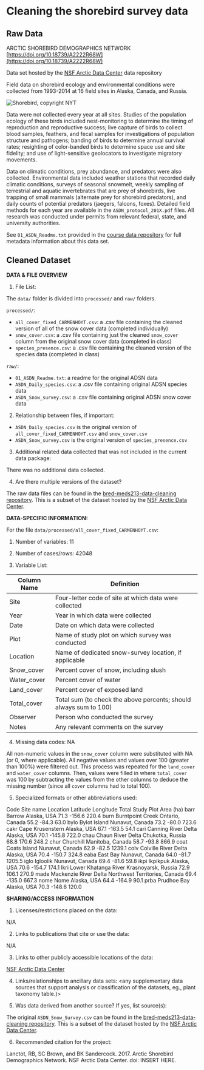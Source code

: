# Cleaning the shorebird survey data 

## Raw Data

ARCTIC SHOREBIRD DEMOGRAPHICS NETWORK [https://doi.org/10.18739/A2222R68W](https://doi.org/10.18739/A2222R68W)

Data set hosted by the [NSF Arctic Data Center](https://arcticdata.io) data repository 

Field data on shorebird ecology and environmental conditions were collected from 1993-2014 at 16 field sites in Alaska, Canada, and Russia.

![Shorebird, copyright NYT](https://static01.nyt.com/images/2017/09/10/nyregion/10NATURE1/10NATURE1-superJumbo.jpg?quality=75&auto=webp)

Data were not collected every year at all sites. Studies of the population ecology of these birds included nest-monitoring to determine the timing of reproduction and reproductive success; live capture of birds to collect blood samples, feathers, and fecal samples for investigations of population structure and pathogens; banding of birds to determine annual survival rates; resighting of color-banded birds to determine space use and site fidelity; and use of light-sensitive geolocators to investigate migratory movements. 

Data on climatic conditions, prey abundance, and predators were also collected. Environmental data included weather stations that recorded daily climatic conditions, surveys of seasonal snowmelt, weekly sampling of terrestrial and aquatic invertebrates that are prey of shorebirds, live trapping of small mammals (alternate prey for shorebird predators), and daily counts of potential predators (jaegers, falcons, foxes). Detailed field methods for each year are available in the `ASDN_protocol_201X.pdf` files. All research was conducted under permits from relevant federal, state, and university authorities.

See `01_ASDN_Readme.txt` provided in the [course data repository](https://github.com/UCSB-Library-Research-Data-Services/bren-meds213-spring-2024-class-data) for full metadata information about this data set.

## Cleaned Dataset

**DATA & FILE OVERVIEW**

1. File List:

The `data/` folder is divided into `processed/` and `raw/` folders. 

`processed/`:

- `all_cover_fixed_CARMENHOYT.csv`: a .csv file containing the cleaned version of all of the snow cover data (completed individually)
- `snow_cover.csv`: a .csv file containing just the cleaned `snow_cover` column from the original snow cover data (completed in class)
- `species_presence.csv`: a .csv file containing the cleaned version of the species data (completed in class)

`raw/`:

- `01_ASDN_Readme.txt`: a readme for the original ADSN data
- `ASDN_Daily_species.csv`: a .csv file containing original ADSN species data
- `ASDN_Snow_survey.csv`: a .csv file containing original ADSN snow cover data 

2. Relationship between files, if important:

- `ASDN_Daily_species.csv` is the original version of `all_cover_fixed_CARMENHOYT.csv` and `snow_cover.csv`
- `ASDN_Snow_survey.csv` is the original version of `species_presence.csv`

3. Additional related data collected that was not included in the current
data package:

There was no additional data collected. 

4. Are there multiple versions of the dataset? 

The raw data files can be found in the [bred-meds213-data-cleaning repository](https://github.com/UCSB-Library-Research-Data-Services/bren-meds213-data-cleaning/tree/main/data/raw). This is a subset of the dataset hosted by the [NSF Arctic Data Center](https://arcticdata.io).

**DATA-SPECIFIC INFORMATION:**

For the file `data/processed/all_cover_fixed_CARMENHOYT.csv`: 

1. Number of variables: 11

2. Number of cases/rows: 42048

3. Variable List:

Column Name   | Definition                                                
------------- | ---------------------------------------------------------
Site          | Four-letter code of site at which data were collected        
Year          | Year in which data were collected               
Date          | Date on which data were collected               
Plot          | Name of study plot on which survey was conducted             
Location      | Name of dedicated snow-survey location, if applicable 
Snow_cover    | Percent cover of snow, including slush
Water_cover   | Percent cover of water
Land_cover    | Percent cover of exposed land
Total_cover   | Total sum (to check the above percents; should always sum to 100)
Observer      | Person who conducted the survey
Notes         | Any relevant comments on the survey

4. Missing data codes: NA

All non-numeric values in the `snow_cover` column were substituted with NA (or 0, where applicable). All negative values and values over 100 (greater than 100%) were filtered out. This process was repeated for the `land_cover` and `water_cover` columns. Then, values were filled in where `total_cover` was 100 by subtracting the values from the other columns to deduce the missing number (since all `cover` columns had to total 100).

5. Specialized formats or other abbreviations used: 

Code	Site name	Location	Latitude	Longitude	Total Study Plot Area (ha)
barr	Barrow	Alaska, USA	71.3	-156.6	220.4
burn	Burntpoint Creek	Ontario, Canada	55.2	-84.3	63.0
bylo	Bylot Island	Nunavut, Canada	73.2	-80.0	723.6
cakr	Cape Krusenstern	Alaska, USA	67.1	-163.5	54.1
cari	Canning River Delta	Alaska, USA	70.1	-145.8	722.0
chau	Chaun River Delta	Chukotka, Russia	68.8	170.6	248.2
chur	Churchill	Manitoba, Canada	58.7	-93.8	866.9
coat	Coats Island	Nunavut, Canada	62.9	-82.5	1239.1
colv	Colville River Delta	Alaska, USA	70.4	-150.7	324.8
eaba	East Bay	Nunavut, Canada	64.0	-81.7	1205.5
iglo	Igloolik	Nunavut, Canada	69.4	-81.6	59.8
ikpi	Ikpikpuk	Alaska, USA	70.6	-154.7	174.1
lkri	Lower Khatanga River	Krasnoyarsk, Russia	72.9	106.1	270.9
made	Mackenzie River Delta	Northwest Territories, Canada	69.4	-135.0	667.3
nome	Nome	Alaska, USA	64.4	-164.9	90.1
prba	Prudhoe Bay	Alaska, USA	70.3	-148.6	120.0

**SHARING/ACCESS INFORMATION**

1. Licenses/restrictions placed on the data:

N/A

2. Links to publications that cite or use the data:

N/A

3. Links to other publicly accessible locations of the data:

[NSF Arctic Data Center](https://arcticdata.io)

4. Links/relationships to ancillary data sets: <any supplementary data sources 
that support analysis or classification of the datasets, eg., plant taxonomy table.)>

5. Was data derived from another source? If yes, list source(s):

The original `ASDN_Snow_Survey.csv` can be found in the [bred-meds213-data-cleaning repository](https://github.com/UCSB-Library-Research-Data-Services/bren-meds213-data-cleaning/tree/main/data/raw). This is a subset of the dataset hosted by the [NSF Arctic Data Center](https://arcticdata.io).

6. Recommended citation for the project:

Lanctot, RB, SC Brown, and BK Sandercock. 2017. Arctic Shorebird Demographics Network. NSF Arctic Data Center. doi: INSERT HERE. 
